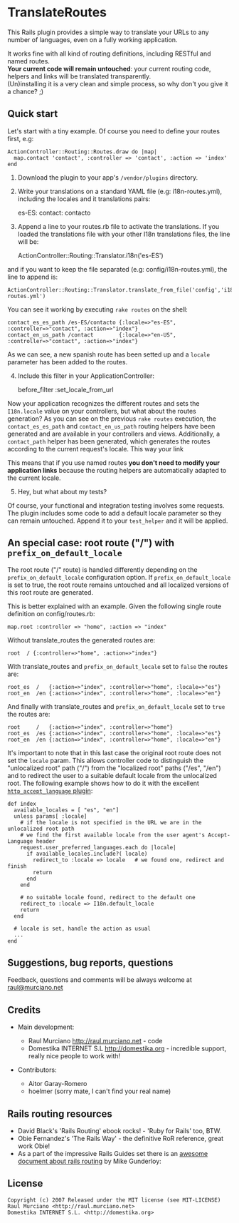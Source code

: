 TranslateRoutes
===============

This Rails plugin provides a simple way to translate your URLs to any number of languages, even on a fully working application.  

It works fine with all kind of routing definitions, including RESTful and named routes.  
**Your current code will remain untouched**: your current routing code, helpers and links will be translated transparently.  
(Un)installing it is a very clean and simple process, so why don't you give it a chance? ;)

Quick start
-----------

Let's start with a tiny example. Of course you need to define your routes first, e.g:

    ActionController::Routing::Routes.draw do |map| 
      map.contact 'contact', :controller => 'contact', :action => 'index'
    end

1) Download the plugin to your app's `/vendor/plugins` directory.

2) Write your translations on a standard YAML file (e.g: i18n-routes.yml), including the locales and it translations pairs:

    es-ES:
      contact: contacto


3) Append a line to your routes.rb file to activate the translations. If you loaded the translations file with
your other I18n translations files, the line will be:

    ActionController::Routing::Translator.i18n('es-ES')
  
and if you want to keep the file separated (e.g: config/i18n-routes.yml), the line to append is:

	ActionController::Routing::Translator.translate_from_file('config','i18n-routes.yml')

You can see it working by executing `rake routes` on the shell:


    contact_es_es_path /es-ES/contacto {:locale=>"es-ES", :controller=>"contact", :action=>"index"}
    contact_en_us_path /contact        {:locale=>"en-US", :controller=>"contact", :action=>"index"}


As we can see, a new spanish route has been setted up and a `locale` parameter has been added to the routes.

4) Include this filter in your ApplicationController:

    before_filter :set_locale_from_url

Now your application recognizes the different routes and sets the `I18n.locale` value on your controllers, 
but what about the routes generation? As you can see on the previous `rake routes` execution, the 
`contact_es_es_path` and `contact_en_us_path` routing helpers have been generated and are 
available in your controllers and views. Additionally, a `contact_path` helper has been generated, which 
generates the routes according to the current request's locale. This way your link 

This means that if you use named routes **you don't need to modify your application links** because the routing helpers are automatically adapted to the current locale.

5) Hey, but what about my tests?

Of course, your functional and integration testing involves some requests. 
The plugin includes some code to add a default locale parameter so they can remain untouched.
Append it to your `test_helper` and it will be applied.

An special case: root route ("/") with `prefix_on_default_locale`
-----------------------------------------------------------------

The root route ("/" route) is handled differently depending on the `prefix_on_default_locale` configuration option. If `prefix_on_default_locale` is set to true, the root route remains untouched and all localized versions of this root route are generated.

This is better explained with an example.  Given the following single route definition on config/routes.rb:

    map.root :controller => "home", :action => "index"

Without translate_routes the generated routes are:

    root  / {:controller=>"home", :action=>"index"}

With translate_routes and `prefix_on_default_locale` set to `false` the routes are:

    root_es  /   {:action=>"index", :controller=>"home", :locale=>"es"}
    root_en  /en {:action=>"index", :controller=>"home", :locale=>"en"}

And finally with translate_routes and `prefix_on_default_locale` set to `true` the routes are:

    root     /   {:action=>"index", :controller=>"home"}
    root_es  /es {:action=>"index", :controller=>"home", :locale=>"es"}
    root_en  /en {:action=>"index", :controller=>"home", :locale=>"en"}

It's important to note that in this last case the original root route does not set the `locale` param.  This allows controller code to distinguish the "unlocalized root" path ("/") from the "localized root" paths ("/es", "/en") and to redirect the user to a suitable default locale from the unlocalized root.  The following example shows how to do it with the excellent [`http_accept_language` plugin](http://github.com/iain/http_accept_language):

    def index
      available_locales = [ "es", "en"]
      unless params[ :locale]
        # if the locale is not specified in the URL we are in the unlocalized root path
        # we find the first available locale from the user agent's Accept-Language header
        request.user_preferred_languages.each do |locale|
          if available_locales.include?( locale)
            redirect_to :locale => locale   # we found one, redirect and finish
            return
          end
        end

        # no suitable locale found, redirect to the default one
        redirect_to :locale => I18n.default_locale
        return
      end

      # locale is set, handle the action as usual
      ...
    end

Suggestions, bug reports, questions
-----------------------------------
Feedback, questions and comments will be always welcome at raul@murciano.net

Credits
-------
* Main development:
  * Raul Murciano <http://raul.murciano.net> - code  
  * Domestika INTERNET S.L <http://domestika.org> - incredible support, really nice people to work with!  

* Contributors:
  * Aitor Garay-Romero
  * hoelmer (sorry mate, I can't find your real name)

Rails routing resources
-----------------------
* David Black's 'Rails Routing' ebook rocks! - 'Ruby for Rails' too, BTW.  
* Obie Fernandez's 'The Rails Way' - the definitive RoR reference, great work Obie!
* As a part of the impressive Rails Guides set there is an [awesome document about rails routing](http://guides.rails.info/routing_outside_in.html) by Mike Gunderloy:


License
-------
    Copyright (c) 2007 Released under the MIT license (see MIT-LICENSE)  
    Raul Murciano <http://raul.murciano.net>  
    Domestika INTERNET S.L. <http://domestika.org>